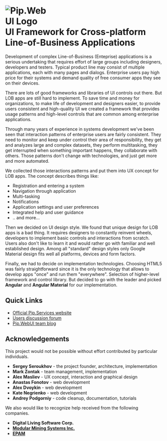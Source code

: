# <img src="https://github.com/pip-webui/pip-webui/blob/master/design/Logo.png" alt="Pip.WebUI Logo" style="max-width:30%"> <br/> UI Framework for Cross-platform Line-of-Business Applications 

Development of complex Line-of-Business (Enteprise) applications is a serious undertaking that requires effort of large groups 
including designers, developers and testers. Typical product line may consist of multiple applications, each with many pages 
and dialogs. Enterprise users pay high price for their systems and demand quality of free consumer apps they see on their devices.

There are lots of good frameworks and libraries of UI controls out there. But LOB apps are still hard to implement.
To save time and money for organizations, to make life of development and designers easier, to provide users consistent 
and high-quality UI we created a framework that provides usage patterns and high-level controls that are common
among enterprise applications. 

Through many years of experience in systems development we've been seen that interaction patterns of enterprise users 
are fairly consistent. They need to monitor and keep under control their area of responsibility, they get and analyzes 
large and complex datasets, they perform multitasking, they get interrupted when something important happens, 
they collaborate with others. Those patterns don't change with technologies, and just get more and more automated.

We collected those interactions patterns and put them into UX concept for LOB apps. The concept describes things like:
- Registration and entering a system
- Navigation through application
- Multi-tasking
- Notifications
- Application settings and user preferences
- Integrated help and user guidance
- .. and more...

Then we decided on UI design style. We found that unique design for LOB apps is a bad thing. It requires designers to constantly 
reinvent wheels, developers to implement basic controls and interactions from scratch. Users also don't like to learn it
and would rather go with familiar and well established design. Among all "standard" design styles only Google Material design
fits well all platforms, devices and form factors. 

Finally, we had to decide on implementation technologies. Choosing HTML5 was fairly straightforward since it is the only
technology that allows to develop apps "once" and run them "everywhere". Selection of higher-level framework and control 
library. But decided to go with the leader and picked **Angular** and **Angular Material** for our implementation. 

## Quick Links

- [Official Pip.Services website](http://www.pipwebui.org)
- [Users discussion forum]()
- [Pip.WebUI team blog]()

## Acknowledgements

This project would not be possible without effort contributed by particular individuals.

- **Sergey Seroukhov** - the project founder, architecture, implementation
- **Mark Zontak** - team management, implementation
- **Alex Masliev** - UX concept, interaction and graphical design
- **Anastas Fonotov** - web development
- **Alex Dvoykin** - web development
- **Kate Negrienko** - web development
- **Andrey Podgorniy** - code cleanup, documentation, tutorials 

We also would like to recognize help received from the following companies.

- **Digital Living Software Corp.**
- [**Modular Mining Systems Inc.**](http://www.mmsi.com)
- [**EPAM**](http://www.epam.com)